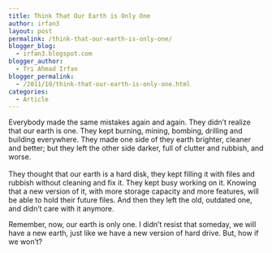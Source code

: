 ```yaml
---
title: Think That Our Earth is Only One
author: irfan3
layout: post
permalink: /think-that-our-earth-is-only-one/
blogger_blog:
  - irfan3.blogspot.com
blogger_author:
  - Tri Ahmad Irfan
blogger_permalink:
  - /2011/10/think-that-our-earth-is-only-one.html
categories:
  - Article
---
```

Everybody made the same mistakes again and again. They didn&#8217;t realize that our earth is one. They kept burning, mining, bombing, drilling and building everywhere. They made one side of they earth brighter, cleaner and better; but they left the other side darker, full of clutter and rubbish, and worse.  
<a name="more"></a>  
They thought that our earth is a hard disk, they kept filling it with files and rubbish without cleaning and fix it. They kept busy working on it. Knowing that a new version of it, with more storage capacity and more features, will be able to hold their future files. And then they left the old, outdated one, and didn&#8217;t care with it anymore.

Remember, now, our earth is only one. I didn&#8217;t resist that someday, we will have a new earth, just like we have a new version of hard drive. But, how if we won&#8217;t?